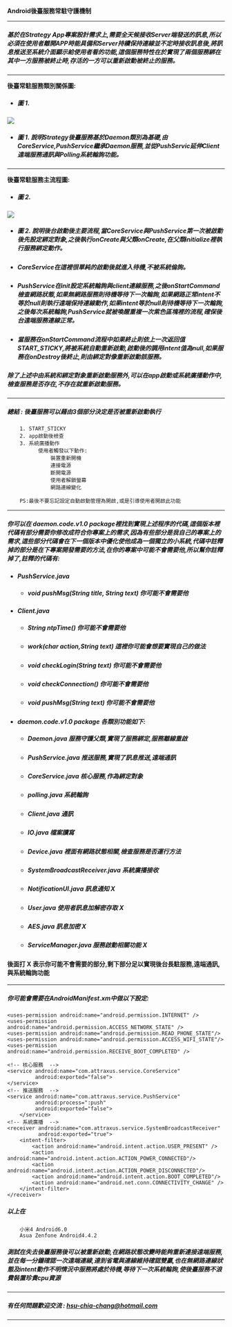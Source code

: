  ****Android後臺服務常駐守護機制****

---
##### ****基於在Strategy App專案設計需求上,需要全天候接收Server端發送的訊息,所以必須在使用者離開APP時能具備和Server持續保持連線並不定時接收訊息後,將訊息推送至系統介面顯示給使用者看的功能,這個服務特性在於實現了兩個服務綁在其中一方服務被終止時,存活的一方可以重新啟動被終止的服務。****
---
****後臺常駐服務類別關係圖:****
* ##### 圖 1. 
![](BackendServiceClassDiagram.png)
* ##### **圖 1.** 說明Strategy後臺服務基於Daemon類別為基礎,由CoreService,PushService繼承Daemon服務,並從PushServic延伸Client遠端服務通訊與Polling系統輪詢功能。
---
****後臺常駐服務主流程圖:****
* ##### **圖 2.** 
![](Strategy後台服務主流程圖.png)

* ##### **圖 2.** 說明後台啟動後主要流程,當CoreService與PushService第一次被啟動後先設定綁定對象,之後執行onCreate與父類onCreate,在父類initialize裡執行服務綁定動作。
* ##### CoreService在這裡很單純的啟動後就進入待機,不被系統倫詢。
* ##### PushService在init設定系統輪詢與client連線服務,之後onStartCommand檢查網路狀態,如果無網路服務則待機等待下一次輪詢,如果網路正常intent不等於null則執行遠端保持連線動作,如果intent等於null則待機等待下一次輪詢,之後每次系統輪詢,PushService就被喚醒重複一次紫色區塊裡的流程,確保後台遠端服務連線正常。

* ##### 當服務在onStartCommand流程中如果終止則依上一次返回值START_STICKY,將被系統自動重新啟動,啟動後的調用intent值為null,如果服務在onDestroy後終止,則由綁定對像重新啟動該服務。

##### 除了上述中由系統和綁定對象重新啟動服務外,可以在app啟動或系統廣播動作中,檢查服務是否存在,不存在就重新啟動服務。
---
#####  **總結** : 後臺服務可以藉由3個部分決定是否被重新啟動執行
        1. START_STICKY 
        2. app啟動後檢查
        3. 系統廣播動作
              使用者觸發以下動作:
                  裝置重新開機
                  連接電源
                  斷開電源
                  使用者解鎖螢幕
                  網路連線變化

        PS:最後不要忘記設定自動啟動管理為開啟,或是引導使用者開啟此功能
---
 ##### 你可以在 **daemon.code.v1.0** package裡找到實現上述程序的代碼,這個版本裡代碼有部分需要你修改成符合你專案上的需求,因為有些部分是我自己的專案上的需求,這些部分代碼會在下一個版本中優化使他成為一個獨立的小系統,代碼中註釋掉的部分是在下專案開發需要的方法,在你的專案中可能不會需要他,所以幫你註釋掉了,註釋的代碼有:

 * ***PushService.java***

   * ##### void pushMsg(String title, String text) 你可能不會需要他

 * ***Client.java***

   * ##### String ntpTime() 你可能不會需要他
   * ##### work(char action,String text) 這裡你可能會想要實現自己的做法
   * ##### void checkLogin(String text) 你可能不會需要他
   * ##### void checkConnection() 你可能不會需要他
   * ##### void pushMsg(String text) 你可能不會需要他

* ***daemon.code.v1.0 package 各類別功能如下:***
  * ##### Daemon.java 服務守護父類,實現了服務綁定,服務離線重啟 
  * ##### PushService.java 推送服務,實現了訊息推送,遠端通訊
  * ##### CoreService.java 核心服務,作為綁定對象
  * ##### polling.java 系統輪詢
  * ##### Client.java 通訊
  * ##### IO.java 檔案讀寫
  * ##### Device.java 裡面有網路狀態相關,檢查服務是否運行方法
  * ##### SystemBroadcastReceiver.java 系統廣播接收
  * ##### NotificationUI.java 訊息通知 X
  * ##### User.java 使用者訊息加解密存取 X
  * ##### AES.java 訊息加密 X
  * ##### ServiceManager.java 服務啟動相關功能 X
 
#### 後面打 X 表示你可能不會需要的部分,剩下部分足以實現後台長駐服務,遠端通訊,與系統輪詢功能
---
##### 你可能會需要在AndroidManifest.xm中做以下設定:

    <uses-permission android:name="android.permission.INTERNET" />
    <uses-permission android:name="android.permission.ACCESS_NETWORK_STATE" />
    <uses-permission android:name="android.permission.READ_PHONE_STATE"/>
    <uses-permission android:name="android.permission.ACCESS_WIFI_STATE"/>
    <uses-permission android:name="android.permission.RECEIVE_BOOT_COMPLETED" />

    <!-- 核心服務  -->
    <service android:name="com.attraxus.service.CoreService"  
             android:exported="false">
    </service>
    <!-- 推送服務  -->
    <service android:name="com.attraxus.service.PushService"  
             android:process=":push"       	
             android:exported="false">
        </service>
    <!-- 系統廣播  -->
    <receiver android:name="com.attraxus.service.SystemBroadcastReceiver"
              android:exported="true">
		<intent-filter>
		    <action android:name="android.intent.action.USER_PRESENT" />
		    <action android:name="android.intent.action.ACTION_POWER_CONNECTED"/>
		    <action android:name="android.intent.action.ACTION_POWER_DISCONNECTED"/>
		    <action android:name="android.intent.action.BOOT_COMPLETED"/>
		    <action android:name="android.net.conn.CONNECTIVITY_CHANGE" />
    	</intent-filter>
	</receiver>

##### 以上在 
        小米4 Android6.0
        Asua Zenfone Android4.4.2

##### 測試在失去後臺服務後可以被重新啟動,在網路狀態改變時能夠重新連接遠端服務,並在每一分鐘確認一次遠端連線,達到省電與連線維持確認雙贏,也在無網路連線狀態及intent動作不明情況中服務將處於待機,等待下一次系統輪詢,使後臺服務不浪費裝置珍貴cpu資源
---
##### 有任何問題歡迎交流 : **<hsu-chia-chang@hotmail.com>**
---
